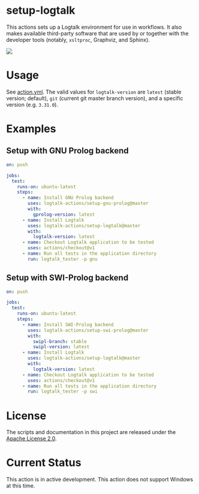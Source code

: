 # setup-logtalk

This actions sets up a Logtalk environment for use in workflows. It also makes available third-party software that are used by or together with the developer tools (notably, `xsltproc`, Graphviz, and Sphinx).

![](https://github.com/logtalk-actions/setup-logtalk/workflows/Test/badge.svg)

# Usage

See [action.yml](action.yml). The valid values for `logtalk-version` are `latest` (stable version; default), `git` (current git master branch version), and a specific version (e.g. `3.31.0`).

# Examples

## Setup with GNU Prolog backend

```yml
on: push

jobs:
  test:
    runs-on: ubuntu-latest
    steps:
      - name: Install GNU Prolog backend
        uses: logtalk-actions/setup-gnu-prolog@master
        with:
          gprolog-version: latest
      - name: Install Logtalk
        uses: logtalk-actions/setup-logtalk@master
        with:
          logtalk-version: latest
      - name: Checkout Logtalk application to be tested
        uses: actions/checkout@v1
      - name: Run all tests in the application directory
        run: logtalk_tester -p gnu
```

## Setup with SWI-Prolog backend

```yml
on: push

jobs:
  test:
    runs-on: ubuntu-latest
    steps:
      - name: Install SWI-Prolog backend
        uses: logtalk-actions/setup-swi-prolog@master
        with:
          swipl-branch: stable
          swipl-version: latest
      - name: Install Logtalk
        uses: logtalk-actions/setup-logtalk@master
        with:
          logtalk-version: latest
      - name: Checkout Logtalk application to be tested
        uses: actions/checkout@v1
      - name: Run all tests in the application directory
        run: logtalk_tester -p swi
```

# License

The scripts and documentation in this project are released under the [Apache License 2.0](LICENSE).

# Current Status

This action is in active development. This action does not support Windows at this time.
